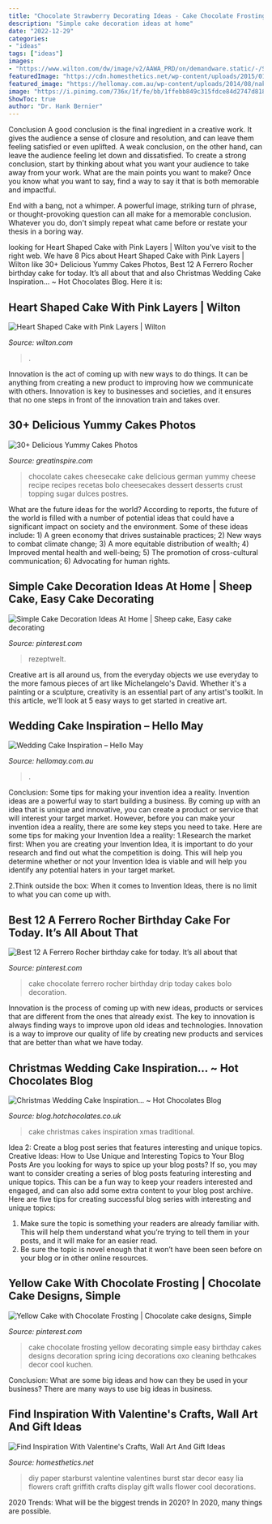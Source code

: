 ```yaml
---
title: "Chocolate Strawberry Decorating Ideas - Cake Chocolate Frosting Yellow Decorating Simple Easy Birthday Cakes Designs Decoration Spring Icing Decorations Oxo Cleaning Bethcakes Decor Cool Kuchen"
description: "Simple cake decoration ideas at home"
date: "2022-12-29"
categories:
- "ideas"
tags: ["ideas"]
images:
- "https://www.wilton.com/dw/image/v2/AAWA_PRD/on/demandware.static/-/Sites-wilton-project-master/default/dw941243e5/images/project/WLPROJ-9107/HeEaLaFe_42691.jpg?sw=1440&amp;sh=750&amp;sm=fit"
featuredImage: "https://cdn.homesthetics.net/wp-content/uploads/2015/01/Find-Inspiration-With-Valentines-Wall-Art-And-Gift-Ideas-homesthetics.net-95.jpg"
featured_image: "https://hellomay.com.au/wp-content/uploads/2014/08/naked-wedding-cake-reception-flowers-inspiraton-donut-cake215.jpg"
image: "https://i.pinimg.com/736x/1f/fe/bb/1ffebb849c315fdce84d2747d8181bb8.jpg"
ShowToc: true
author: "Dr. Hank Bernier"
---
```



Conclusion
A good conclusion is the final ingredient in a creative work. It gives the audience a sense of closure and resolution, and can leave them feeling satisfied or even uplifted. A weak conclusion, on the other hand, can leave the audience feeling let down and dissatisfied.
To create a strong conclusion, start by thinking about what you want your audience to take away from your work. What are the main points you want to make? Once you know what you want to say, find a way to say it that is both memorable and impactful.

End with a bang, not a whimper. A powerful image, striking turn of phrase, or thought-provoking question can all make for a memorable conclusion. Whatever you do, don't simply repeat what came before or restate your thesis in a boring way.

	

		
looking for Heart Shaped Cake with Pink Layers | Wilton you've visit to the right web. We have 8 Pics about Heart Shaped Cake with Pink Layers | Wilton like 30+ Delicious Yummy Cakes Photos, Best 12 A Ferrero Rocher birthday cake for today. It’s all about that and also Christmas Wedding Cake Inspiration... ~ Hot Chocolates Blog. Here it is:
		
    
## Heart Shaped Cake With Pink Layers | Wilton

<img loading=lazy src="https://www.wilton.com/dw/image/v2/AAWA_PRD/on/demandware.static/-/Sites-wilton-project-master/default/dw941243e5/images/project/WLPROJ-9107/HeEaLaFe_42691.jpg?sw=1440&amp;sh=750&amp;sm=fit" onerror="this.onerror=null;this.src='https://tse2.mm.bing.net/th?id=OIP.NQXxpDyaDDeD3zatPSuA0QHaHa&amp;pid=15.1';" alt="Heart Shaped Cake with Pink Layers | Wilton">

_Source: wilton.com_

>. 

	

Innovation is the act of coming up with new ways to do things. It can be anything from creating a new product to improving how we communicate with others. Innovation is key to businesses and societies, and it ensures that no one steps in front of the innovation train and takes over.

    
## 30+ Delicious Yummy Cakes Photos

<img loading=lazy src="https://greatinspire.com/wp-content/uploads/2016/06/Delicious-Yummy-Cakes-28.jpg" onerror="this.onerror=null;this.src='https://tse3.mm.bing.net/th?id=OIP.xLlrUeVB6Z3DOjZz0K-XqAHaKy&amp;pid=15.1';" alt="30+ Delicious Yummy Cakes Photos">

_Source: greatinspire.com_

>chocolate cakes cheesecake cake delicious german yummy cheese recipe recipes recetas bolo cheesecakes dessert desserts crust topping sugar dulces postres. 

	

What are the future ideas for the world?
According to reports, the future of the world is filled with a number of potential ideas that could have a significant impact on society and the environment. Some of these ideas include: 1) A green economy that drives sustainable practices; 2) New ways to combat climate change; 3) A more equitable distribution of wealth; 4) Improved mental health and well-being; 5) The promotion of cross-cultural communication; 6) Advocating for human rights.

    
## Simple Cake Decoration Ideas At Home | Sheep Cake, Easy Cake Decorating

<img loading=lazy src="https://i.pinimg.com/736x/1f/fe/bb/1ffebb849c315fdce84d2747d8181bb8.jpg" onerror="this.onerror=null;this.src='https://tse4.mm.bing.net/th?id=OIP.KWCcngDh1Bur6eWTetPZbQHaJ3&amp;pid=15.1';" alt="Simple Cake Decoration Ideas At Home | Sheep cake, Easy cake decorating">

_Source: pinterest.com_

>rezeptwelt. 

	

Creative art is all around us, from the everyday objects we use everyday to the more famous pieces of art like Michelangelo's David. Whether it's a painting or a sculpture, creativity is an essential part of any artist's toolkit. In this article, we'll look at 5 easy ways to get started in creative art.

    
## Wedding Cake Inspiration – Hello May

<img loading=lazy src="https://hellomay.com.au/wp-content/uploads/2014/08/naked-wedding-cake-reception-flowers-inspiraton-donut-cake215.jpg" onerror="this.onerror=null;this.src='https://tse1.mm.bing.net/th?id=OIP.GXbFamugwzf3HIrHe6B3ZgHaKp&amp;pid=15.1';" alt="Wedding Cake Inspiration – Hello May">

_Source: hellomay.com.au_

>. 

	

Conclusion: Some tips for making your invention idea a reality.
Invention ideas are a powerful way to start building a business. By coming up with an idea that is unique and innovative, you can create a product or service that will interest your target market. However, before you can make your invention idea a reality, there are some key steps you need to take. Here are some tips for making your Invention Idea a reality:
1.Research the market first: When you are creating your Invention Idea, it is important to do your research and find out what the competition is doing. This will help you determine whether or not your Invention Idea is viable and will help you identify any potential haters in your target market.

2.Think outside the box: When it comes to Invention Ideas, there is no limit to what you can come up with.

    
## Best 12 A Ferrero Rocher Birthday Cake For Today. It’s All About That

<img loading=lazy src="https://i.pinimg.com/736x/ed/cb/a8/edcba8344e366ec9912b97a6d67f043c.jpg" onerror="this.onerror=null;this.src='https://tse1.mm.bing.net/th?id=OIP.lJWjAC9AsZXkzxZgjjZYcQHaHa&amp;pid=15.1';" alt="Best 12 A Ferrero Rocher birthday cake for today. It’s all about that">

_Source: pinterest.com_

>cake chocolate ferrero rocher birthday drip today cakes bolo decoration. 

	

Innovation is the process of coming up with new ideas, products or services that are different from the ones that already exist. The key to innovation is always finding ways to improve upon old ideas and technologies. Innovation is a way to improve our quality of life by creating new products and services that are better than what we have today.

    
## Christmas Wedding Cake Inspiration... ~ Hot Chocolates Blog

<img loading=lazy src="https://1.bp.blogspot.com/-H0mPGHeSvww/WEaMkndXy6I/AAAAAAAAhtk/TsgC5grUB3wBPH9jduczASEr0ZRY6mSMgCLcB/s1600/Christmas_wedding_cakes_1.jpg" onerror="this.onerror=null;this.src='https://tse3.mm.bing.net/th?id=OIP.WcsccHIlNw--jFUR3dwDMgHaLH&amp;pid=15.1';" alt="Christmas Wedding Cake Inspiration... ~ Hot Chocolates Blog">

_Source: blog.hotchocolates.co.uk_

>cake christmas cakes inspiration xmas traditional. 

	

Idea 2: Create a blog post series that features interesting and unique topics.
Creative Ideas: How to Use Unique and Interesting Topics to Your Blog Posts 
Are you looking for ways to spice up your blog posts? If so, you may want to consider creating a series of blog posts featuring interesting and unique topics. This can be a fun way to keep your readers interested and engaged, and can also add some extra content to your blog post archive. Here are five tips for creating successful blog series with interesting and unique topics:

1. Make sure the topic is something your readers are already familiar with. This will help them understand what you’re trying to tell them in your posts, and it will make for an easier read.
2. Be sure the topic is novel enough that it won’t have been seen before on your blog or in other online resources.

    
## Yellow Cake With Chocolate Frosting | Chocolate Cake Designs, Simple

<img loading=lazy src="https://i.pinimg.com/736x/ed/04/e3/ed04e3ec2e8f8d12756c5f6155480c84--simple-cake-designs-cake-simple.jpg" onerror="this.onerror=null;this.src='https://tse2.mm.bing.net/th?id=OIP.E34CSpDEvn5S3AvlGfXdEwHaLH&amp;pid=15.1';" alt="Yellow Cake with Chocolate Frosting | Chocolate cake designs, Simple">

_Source: pinterest.com_

>cake chocolate frosting yellow decorating simple easy birthday cakes designs decoration spring icing decorations oxo cleaning bethcakes decor cool kuchen. 

	

Conclusion: What are some big ideas and how can they be used in your business?
There are many ways to use big ideas in business.

    
## Find Inspiration With Valentine&#039;s Crafts, Wall Art And Gift Ideas

<img loading=lazy src="https://cdn.homesthetics.net/wp-content/uploads/2015/01/Find-Inspiration-With-Valentines-Wall-Art-And-Gift-Ideas-homesthetics.net-95.jpg" onerror="this.onerror=null;this.src='https://tse2.mm.bing.net/th?id=OIP.qUYGjd7wnmKux3aY7MKuNQHaLM&amp;pid=15.1';" alt="Find Inspiration With Valentine&#039;s Crafts, Wall Art And Gift Ideas">

_Source: homesthetics.net_

>diy paper starburst valentine valentines burst star decor easy lia flowers craft griffith crafts display gift walls flower cool decorations. 

	

2020 Trends: What will be the biggest trends in 2020?
In 2020, many things are possible.

